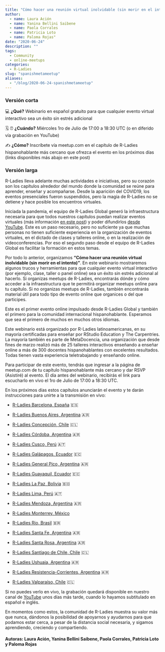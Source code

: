 ```yaml
---
title: "Cómo hacer una reunión virtual inolvidable (sin morir en el intento)"
author:
  - name: Laura Ación
  - name: Yanina Bellini Saibene
  - name: Paola Corrales
  - name: Patricia Loto
  - name: Paloma Rojas"
date: "2020-06-24"
description: ""
tags:
  - Community
  - online-meetups
categories:
  - R-Ladies
slug: "spanishmetameetup"
aliases:
  - "/blog/2020-06-24-spanishmetameetup"
---
```


### Versión corta

💻 **¿Qué?**
Webinario en español gratuito para que cualquier evento virtual interactivo sea un éxito sin estrés adicional

🗓️ ⏰ **¿Cuándo?**
Miércoles 1ro de Julio de 17:00 a 18:30 UTC (o en diferido vía grabación en YouTube)

✍️ **¿Cómo?**
Inscríbete vía meetup.com en el capítulo de R-Ladies hispanohablante más cercano que ofrezca el evento en los próximos días (links disponibles más abajo en este post)

### Versión larga

R-Ladies lleva adelante muchas actividades e iniciativas, pero su corazón son los capítulos alrededor del mundo donde la comunidad se reúne para aprender, enseñar y acompañarse. Desde la aparición del COVID19, los eventos presenciales fueron suspendidos, pero la magia de R-Ladies no se detiene y hace posible los encuentros virtuales.

Iniciada la pandemia, el equipo de R-Ladies Global generó la infraestructura necesaria para que todos nuestros capítulos puedan realizar eventos virtuales (más información [en este post](https://blog.rladies.org/post/online-meetups)) y poder difundirlos [desde YouTube](https://www.youtube.com/channel/UCDgj5-mFohWZ5irWSFMFcng). Este es un paso necesario, pero no suficiente ya que muchas personas no tienen suficiente experiencia en la organización de eventos virtuales, en el dictado de clases y talleres online, o en la realización de videoconferencias. Por eso el segundo paso desde el equipo de R-Ladies Global es facilitar la formación en estos temas.

Por todo lo anterior, organizamos **“Cómo hacer una reunión virtual inolvidable (sin morir en el intento)”**. En este webinario mostraremos algunos trucos y herramientas para que cualquier evento virtual interactivo (por ejemplo, clase, taller o panel online) sea un éxito sin estrés adicional al hacerlo. Si organizas meetups de R-Ladies, encontrarás dónde y cómo acceder a la infraestructura que te permitirá organizar meetups online para tu capítulo. Si no organizas meetups de R-Ladies, también encontrarás material útil para todo tipo de evento online que organices o del que participes.

Este es el primer evento online impulsado desde R-Ladies Global y también el primero para la comunidad internacional hispanohablante. Esperamos que sea el primero de muchos en muchos otros idiomas.

Este webinario está organizado por R-Ladies latinoamericanas, en su mayoría certificadas para enseñar por RStudio Education y The Carpentries. La mayoría también es parte de MetaDocencia, una organización que desde fines de marzo realizó más de 25 talleres interactivos enseñando a enseñar online a más de 300 docentes hispanohablantes con excelentes resultados. Todas tienen vasta experiencia teletrabajando y enseñando online.

Para participar de este evento, tendrás que ingresar a la página de meetup.com de tu capítulo hispanohablante más cercano y dar RSVP (Asistiré) al evento. El día antes del webinario, recibirás el link para escucharlo en vivo el 1ro de Julio de 17:00 a 18:30 UTC.

En los próximos días estos capítulos anunciarán el evento y te darán instrucciones para unirte a la transmisión en vivo:

- [R-Ladies Barcelona, España](https://www.meetup.com/rladies-barcelona) 🇪🇸

- [R-Ladies Buenos Aires, Argentina](https://www.meetup.com/rladies-buenos-aires) 🇦🇷

- [R-Ladies Concepción, Chile](https://www.meetup.com/rladies-concepcion/) 🇨🇱

- [R-Ladies Córdoba, Argentina](https://www.meetup.com/rladies-cordoba) 🇦🇷

- [R-Ladies Cusco, Perú](https://www.meetup.com/es-ES/rladies-cusco/) 🇦🇹

- [R-Ladies Galápagos, Ecuador](https://www.meetup.com/rladies-galapagos-islands/) 🇪🇨

- [R-Ladies General Pico, Argentina](https://www.meetup.com/es-ES/rladies-general-pico/) 🇦🇷

- [R-Ladies Guayaquil, Ecuador](https://www.meetup.com/rladies-guayaquil/) 🇪🇨

- [R-Ladies La Paz, Bolivia](https://www.meetup.com/rladies-la-paz/) 🇧🇴

- [R-Ladies Lima, Perú](https://www.meetup.com/es/rladies-lima/) 🇦🇹

- [R-Ladies Mendoza, Argentina](https://www.meetup.com/rladies-mendoza/) 🇦🇷

- [R-Ladies Monterrey, México](https://www.meetup.com/es-ES/rladies-monterrey/)

- [R-Ladies Rio, Brasil](https://www.meetup.com/rladies-rio/) 🇧🇷

- [R-Ladies Santa Fe, Argentina](https://www.meetup.com/es-ES/rladies-santa-fe/) 🇦🇷

- [R-Ladies Santa Rosa, Argentina](https://www.meetup.com/rladies-santa-rosa) 🇦🇷

- [R-Ladies Santiago de Chile, Chile](https://www.meetup.com/rladies-scl/) 🇨🇱

- [R-Ladies Ushuaia, Argentina](https://www.meetup.com/rladies-ushuaia) 🇦🇷

- [R-Ladies Resistencia-Corrientes, Argentina](https://www.meetup.com/rladies-resistencia-corrientes) 🇦🇷

- [R-Ladies Valparaíso, Chile](https://www.meetup.com/es/rladies-valparaiso) 🇨🇱

Si no puedes verlo en vivo, la grabación quedará disponible en nuestro canal de [YouTube](https://youtu.be/lZICjcX7O0U) unos días más tarde, cuando lo hayamos subtitulado en español e inglés.

En momentos como estos, la comunidad de R-Ladies muestra su valor más que nunca, dándonos la posibilidad de apoyarnos y ayudarnos para que podamos estar cerca, a pesar de la distancia social necesaria, y sigamos aprendiendo, creciendo y compartiendo.

#### Autoras: Laura Ación, Yanina Bellini Saibene, Paola Corrales, Patricia Loto y Paloma Rojas
